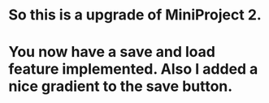 # So this is a upgrade of MiniProject 2. 
# You now have a save and load feature implemented. Also I added a nice gradient to the save button.
